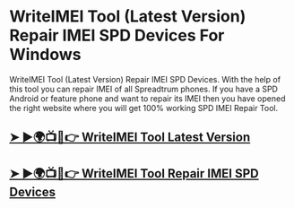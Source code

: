 # WriteIMEI Tool (Latest Version) Repair IMEI SPD Devices For Windows

WriteIMEI Tool (Latest Version) Repair IMEI SPD Devices. With the help of this tool you can repair IMEI of all Spreadtrum phones. If you have a SPD Android or feature phone and want to repair its IMEI then you have opened the right website where you will get 100% working SPD IMEI Repair Tool.

## [➤ ►🌍📺📱👉 WriteIMEI Tool Latest Version](https://tinyurl.com/536bhrn7)

## [➤ ►🌍📺📱👉 WriteIMEI Tool Repair IMEI SPD Devices](https://tinyurl.com/536bhrn7)
